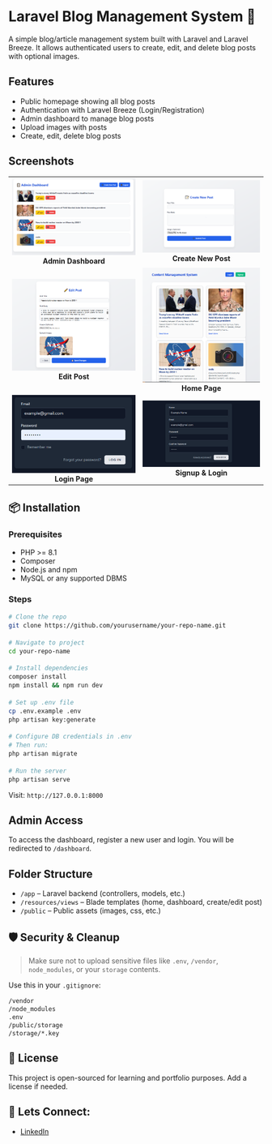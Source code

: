 # Laravel Blog Management System 📝

A simple blog/article management system built with Laravel and Laravel Breeze. It allows authenticated users to create, edit, and delete blog posts with optional images.

## Features

-  Public homepage showing all blog posts
-  Authentication with Laravel Breeze (Login/Registration)
-  Admin dashboard to manage blog posts
-  Upload images with posts
-  Create, edit, delete blog posts

## Screenshots

<table>
  <tr>
    <td align="center">
      <img src="public/blog%20management%20system%20screenshots/Admin%20Dashboard.PNG" width="400" alt="Admin Dashboard" /><br/>
      <b>Admin Dashboard</b>
    </td>
    <td align="center">
      <img src="public/blog%20management%20system%20screenshots/Create%20Now%20post.PNG" width="400" alt="Create New Post" /><br/>
      <b>Create New Post</b>
    </td>
  </tr>
  <tr>
    <td align="center">
      <img src="public/blog%20management%20system%20screenshots/Edite%20Post.PNG" width="400" alt="Edit Post" /><br/>
      <b>Edit Post</b>
    </td>
    <td align="center">
      <img src="public/blog%20management%20system%20screenshots/Home%20page.PNG" width="400" alt="Home Page" /><br/>
      <b>Home Page</b>
    </td>
  </tr>
  <tr>
    <td align="center">
      <img src="public/blog%20management%20system%20screenshots/login.PNG" width="400" alt="Login" /><br/>
      <b>Login Page</b>
    </td>
    <td align="center">
      <img src="public/blog%20management%20system%20screenshots/signup-login.PNG" width="400" alt="Signup & Login" /><br/>
      <b>Signup & Login</b>
    </td>
  </tr>
</table>


## 📦 Installation

### Prerequisites

- PHP >= 8.1
- Composer
- Node.js and npm
- MySQL or any supported DBMS

### Steps

```bash
# Clone the repo
git clone https://github.com/yourusername/your-repo-name.git

# Navigate to project
cd your-repo-name

# Install dependencies
composer install
npm install && npm run dev

# Set up .env file
cp .env.example .env
php artisan key:generate

# Configure DB credentials in .env
# Then run:
php artisan migrate

# Run the server
php artisan serve
```

Visit: `http://127.0.0.1:8000`

## Admin Access

To access the dashboard, register a new user and login. You will be redirected to `/dashboard`.

## Folder Structure

- `/app` – Laravel backend (controllers, models, etc.)
- `/resources/views` – Blade templates (home, dashboard, create/edit post)
- `/public` – Public assets (images, css, etc.)

## 🛡️ Security & Cleanup

> Make sure not to upload sensitive files like `.env`, `/vendor`, `node_modules`, or your `storage` contents.

Use this in your `.gitignore`:

```
/vendor
/node_modules
.env
/public/storage
/storage/*.key
```

## 📄 License

This project is open-sourced for learning and portfolio purposes. Add a license if needed.

## 🔗 Lets Connect:

-  [LinkedIn](www.linkedin.com/in/mubashir-naqvi-4497b125b)
